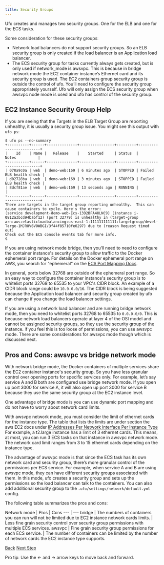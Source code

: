 ```yaml
---
title: Security Groups
---
```


Ufo creates and manages two security groups. One for the ELB and one for the ECS tasks.

Some consideration for these security groups:

* Network load balancers do not support security groups. So an ELB security group is only created if the load balancer is an Application load balancer.
* The ECS security group for tasks currently always gets created, but is only used if network_mode is awsvpc. This is because in bridge network mode the EC2 container instance’s Ethernet card and its security group is used. The EC2 containers group security group is outside the control of ufo. You’ll need to configure the security group appropriately yourself. Ufo will only assign the ECS security group when awsvpc node mode is used and ufo has control of the security group.

## EC2 Instance Security Group Help

If you are seeing that the Targets in the ELB Target Group are reporting unhealthy, it is usually a security group issue.  You might see this output with `ufo ps`:

    $ ufo ps --no-summary
    +----------+------+--------------+----------------+---------+-------------------------+
    |    Id    | Name |   Release    |    Started     | Status  |          Notes          |
    +----------+------+--------------+----------------+---------+-------------------------+
    | 070a9c0a | web  | demo-web:169 | 6 minutes ago  | STOPPED | Failed ELB health check |
    | d02728ba | web  | demo-web:169 | 3 minutes ago  | STOPPED | Failed ELB health check |
    | 8dcf81ae | web  | demo-web:169 | 13 seconds ago | RUNNING |                         |
    +----------+------+--------------+----------------+---------+-------------------------+
    There are targets in the target group reporting unhealthy.  This can cause containers to cycle. Here's the error:
    (service development-demo-web-Ecs-13D2BFA4ULNC9) (instance i-0812a3bcd94babf12) (port 32779) is unhealthy in (target-group arn:aws:elasticloadbalancing:us-east-1:111111111111:targetgroup/devel-Targe-1MJR8V6VOWBGI/3f44f85710fe0297) due to (reason Request timed out)
    Check out the ECS console events tab for more info.
    $

If you are using network mode bridge, then you'll need to need to configure the container instance's security group to allow traffic to the Docker ephemeral port range. For details on the Docker ephemeral port range on AWS, you search for "ephemeral" on the [ECS Port Mapping Docs](https://docs.aws.amazon.com/AmazonECS/latest/APIReference/API_PortMapping.html).

In general, ports below 32768 are outside of the ephemeral port range. So an easy way to configure the container instance's security group is to whitelist ports 32768 to 65535 to your VPC's CIDR block. An example of a CIDR block range could be `10.0.0.0/16`. The CIDR block is being suggested because the Application load balancer and security group created by ufo can change if you change the load balancer settings.

If you are using a network load balancer and are running bridge network mode, then you need to whitelist ports 32768 to 65535 to `0.0.0.0/0`.  This is because network load balancers operate at layer 4 of the OSI model and cannot be assigned security groups, so they use the security group of the instance.  If you feel this is too loose of permissions, you can use awsvpc mode. There are some considerations for awsvpc mode though which is discussed next.

## Pros and Cons: awsvpc vs bridge network mode

With network bridge mode, the Docker containers of multiple services share the EC2 container instance's security group. So you have less granular control over opening ports for specific services only. For example, let’s say service A and B both are configured use bridge network mode. If you open up port 3000 for service A, it will also open up port 3000 for service B because they use the same security group at the EC2 instance level.

One advantage of bridge mode is you can use dynamic port mapping and do not have to worry about network card limits.

With awsvpc network mode, you must consider the limit of ethernet cards for the instance type. The table that lists the limits are under section the aws EC2 docs under [IP Addresses Per Network Interface Per Instance Type](https://docs.aws.amazon.com/AWSEC2/latest/UserGuide/using-eni.html) For example, a t2.large instance has a limit of 3 ethernet cards. This means, at most, you can run 3 ECS tasks on that instance in awsvpc network mode.  The network card limit ranges from 3 to 15 ethernet cards depending on the instance type.

The advantage of awsvpc mode is that since the ECS task has its own network card and security group, there’s more granular control of the permissions per ECS service. For example, when service A and B are using awsvpc mode, they can have different security groups associated with them. In this mode, ufo creates a security group and sets up the permissions so the load balancer can talk to the containers.  You can also add additional security group to the `.ufo/settings/network/default.yml` config.

The following table summarizes the pros and cons:

Network mode | Pros | Cons
--- | ---
bridge | The numbers of containers you can run will not be limited due to EC2 instance network cards limits. | Less fine grain security control over security group permissions with multiple ECS services.
awsvpc | Fine grain security group permissions for each ECS service. | The number of containers can be limited by the number of network cards the EC2 instance type supports.

<a id="prev" class="btn btn-basic" href="{% link _docs/load-balancer.md %}">Back</a>
<a id="next" class="btn btn-primary" href="{% link _docs/ssl-support.md %}">Next Step</a>
<p class="keyboard-tip">Pro tip: Use the <- and -> arrow keys to move back and forward.</p>
